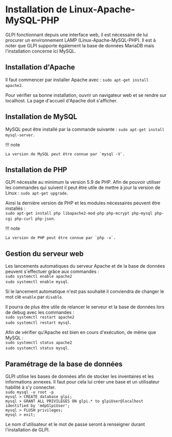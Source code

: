 # Installation de Linux-Apache-MySQL-PHP

GLPI fonctionnant depuis une interface web, il est nécessaire de lui procurer un environnement LAMP (Linux-Apache-MySQL-PHP). Il est à noter que GLPI supporte également la base de données MariaDB mais l'installation concerne ici MySQL.

## Installation d'Apache

Il faut commencer par installer Apache avec :
`sudo apt-get install apache2`.

Pour vérifier sa bonne installation, ouvrir un navigateur web et se rendre sur localhost. La page d'accueil d'Apache doit s'afficher.

## Installation de MySQL

MySQL peut être installé par la commande suivante :
`sudo apt-get install mysql-server`.

!!! note

	La version de MySQL peut être connue par `mysql -V`.

## Installation de PHP

GLPI nécessite au minimum la version 5.9 de PHP. Afin de pouvoir utiliser les commandes qui suivent il peut être utile de mettre à jour la version de Linux :
`sudo apt-get upgrade`.

Ainsi la dernière version de PHP et les modules nécessaires peuvent être installés :  
`sudo apt-get install php libapache2-mod-php php-mcrypt php-mysql php-cgi php-curl php-json`.

!!! note

	La version de PHP peut être connue par `php -v`.

## Gestion du serveur web

Les lancements automatiques du serveur Apache et de la base de données peuvent s'effectuer grâce aux commandes :  
`sudo systemctl enable apache2`  
`sudo systemctl enable mysql`.

Si le lancement automatique n'est pas souhaité il conviendra de changer le mot clé `enable` par `disable`.

Il pourra de plus être utile de relancer le serveur et la base de données lors de debug avec les commandes :  
`sudo systemctl restart apache2`  
`sudo systemctl restart mysql`.

Afin de vérifier qu'Apache est bien en cours d'exécution, de même que MySQL :  
`sudo systemctl status apache2`  
`sudo systemctl status mysql`.

## Paramétrage de la base de données

GLPI utilise les bases de données afin de stocker les inventaires et les informations annexes. Il faut pour cela lui créer une base et un utilisateur habilité à s'y connecter.  
`sudo mysql -u root -p`  
`mysql > CREATE database glpi;`  
`mysql > GRANT ALL PRIVILEGES ON glpi.* to glpiUser@localhost identified by 'mdpGlpiUser';`  
`mysql > FLUSH privileges;`  
`mysql > exit;`

Le nom d'utilisateur et le mot de passe seront à renseigner durant l'installation de GLPI.
